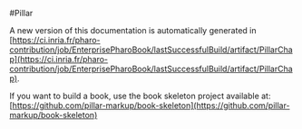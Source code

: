 #Pillar

A new version of this documentation is automatically generated in [https://ci.inria.fr/pharo-contribution/job/EnterprisePharoBook/lastSuccessfulBuild/artifact/PillarChap](https://ci.inria.fr/pharo-contribution/job/EnterprisePharoBook/lastSuccessfulBuild/artifact/PillarChap).

If you want to build a book, use the book skeleton project available at: [https://github.com/pillar-markup/book-skeleton](https://github.com/pillar-markup/book-skeleton)
